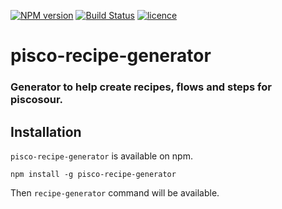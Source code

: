 [![NPM version](http://img.shields.io/npm/v/pisco-recipe-generator.svg)](https://npmjs.org/package/pisco-recipe-generator)
[![Build Status](http://img.shields.io/travis/cellsjs/pisco-recipe-generator.svg)](https://travis-ci.org/cellsjs/pisco-recipe-generator)
[![licence](http://img.shields.io/npm/l/pisco-recipe-generator.svg)](https://github.com/cellsjs/pisco-recipe-generator/blob/master/package.json)

# pisco-recipe-generator

### Generator to help create recipes, flows and steps for piscosour.

## Installation

`pisco-recipe-generator` is available on npm.

    npm install -g pisco-recipe-generator

Then `recipe-generator` command will be available.

